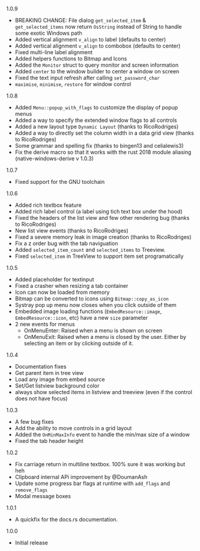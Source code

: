 1.0.9
* BREAKING CHANGE: File dialog `get_selected_item` & `get_selected_items` now return `OsString` instead of String to handle some exotic Windows path
* Added vertical alignment  `v_align` to label (defaults to center)
* Added vertical alignment `v_align` to combobox (defaults to center)
* Fixed multi-line label alignment 
* Added helpers functions to Bitmap and Icons
* Added the `Monitor` struct to query monitor and screen information
* Added `center` to the window builder to center a window on screen
* Fixed the text input refresh after calling `set_password_char`
* `maximise`, `minimise`, `restore` for window control

1.0.8

* Added `Menu::popup_with_flags` to customize the display of popup menus
* Added a way to specify the extended window flags to all controls
* Added a new layout type `Dynamic Layout` (thanks to RicoRodriges)
* Added a way to directly set the column width in a data grid view (thanks to RicoRodriges)
* Some grammar and spelling fix (thanks to bingen13 and celialewis3)
* Fix the derive macro so that it works with the rust 2018 module aliasing (native-windows-derive v 1.0.3)

1.0.7

* Fixed support for the GNU toolchain

1.0.6

* Added rich textbox feature
* Added rich label control (a label using tich text box under the hood)
* Fixed the headers of the list view and few other rendering bug (thanks to RicoRodriges)
* New list view events (thanks to RicoRodriges)
* Fixed a severe memory leak in image creation (thanks to RicoRodriges)
* Fix a z order bug with the tab naviguation
* Added `selected_item_count` and `selected_items` to Treeview.
* Fixed `selected_item` in TreeView to support item set programatically

1.0.5

* Added placeholder for textinput
* Fixed a crasher when resizing a tab container
* Icon can now be loaded from memory
* Bitmap can be converted to icons using `Bitmap::copy_as_icon`
* Systray pop up menu now closes when you click outside of them
* Embedded image loading functions (`EmbedResource::image`, `EmbedResource::icon`, etc) have a new `size` parameter
* 2 new events for menus
  * OnMenuEnter: Raised when a menu is shown on screen
  * OnMenuExit: Raised when a menu is closed by the user. Either by selecting an item or by clicking outside of it.

1.0.4

* Documentation fixes
* Get parent item in tree view
* Load any image from embed source
* Set/Get listview background color
* always show selected items in listview and treeview (even if the control does not have focus)

1.0.3

* A few bug fixes
* Add the ability to move controls in a grid layout
* Added the `OnMinMaxInfo` event to handle the min/max size of a window
* Fixed the tab header height

1.0.2

* Fix carriage return in multiline textbox. 100% sure it was working but heh
* Clipboard internal APi improvement by @DoumanAsh
* Update some progress bar flags at runtime with `add_flags` and `remove_flags` 
* Modal message boxes

1.0.1

* A quickfix for the docs.rs documentation.

1.0.0

* Initial release